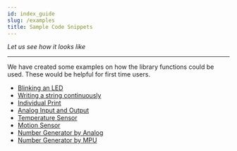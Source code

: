 ```yaml
---
id: index_guide
slug: /examples
title: Sample Code Snippets
---
```


_Let us see how it looks like_

---

We have created some examples on how the library functions could be used. These would be helpful for first time users.

- [Blinking an LED](blink.md)
- [Writing a string continuously](writing_string.md)
- [Individual Print](print.md)
- [Analog Input and Output](analog_io.md)
- [Temperature Sensor](temp_sensor.md)
- [Motion Sensor](motion.md)
- [Number Generator by Analog](generate_analog.md)
- [Number Generator by MPU](generate_mpu.md)